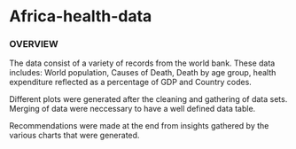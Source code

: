 # Africa-health-data

### OVERVIEW

The data consist of a variety of records from the world bank. These data includes: World population, Causes of Death, Death by age group, health expenditure reflected as a percentage of GDP and Country codes. 

Different plots were generated after the cleaning and gathering of data sets. Merging of data were neccessary to have a well defined data table.

Recommendations were made at the end from insights gathered by the various charts that were generated.
